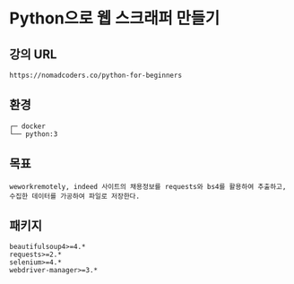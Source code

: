 # Python으로 웹 스크래퍼 만들기
## 강의 URL
```
https://nomadcoders.co/python-for-beginners
```
## 환경
```
┌─ docker
└── python:3
```
## 목표
```
weworkremotely, indeed 사이트의 채용정보를 requests와 bs4를 활용하여 추출하고, 
수집한 데이터를 가공하여 파일로 저장한다.
```
## 패키지
```
beautifulsoup4>=4.*
requests>=2.*
selenium>=4.*
webdriver-manager>=3.*
```
##
